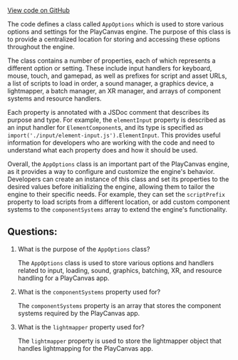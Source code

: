 [View code on GitHub](https://github.com/playcanvas/engine/src/framework/app-options.js)

The code defines a class called `AppOptions` which is used to store various options and settings for the PlayCanvas engine. The purpose of this class is to provide a centralized location for storing and accessing these options throughout the engine.

The class contains a number of properties, each of which represents a different option or setting. These include input handlers for keyboard, mouse, touch, and gamepad, as well as prefixes for script and asset URLs, a list of scripts to load in order, a sound manager, a graphics device, a lightmapper, a batch manager, an XR manager, and arrays of component systems and resource handlers.

Each property is annotated with a JSDoc comment that describes its purpose and type. For example, the `elementInput` property is described as an input handler for `ElementComponent`s, and its type is specified as `import('./input/element-input.js').ElementInput`. This provides useful information for developers who are working with the code and need to understand what each property does and how it should be used.

Overall, the `AppOptions` class is an important part of the PlayCanvas engine, as it provides a way to configure and customize the engine's behavior. Developers can create an instance of this class and set its properties to the desired values before initializing the engine, allowing them to tailor the engine to their specific needs. For example, they can set the `scriptPrefix` property to load scripts from a different location, or add custom component systems to the `componentSystems` array to extend the engine's functionality.
## Questions: 
 1. What is the purpose of the `AppOptions` class?
    
    The `AppOptions` class is used to store various options and handlers related to input, loading, sound, graphics, batching, XR, and resource handling for a PlayCanvas app.

2. What is the `componentSystems` property used for?
    
    The `componentSystems` property is an array that stores the component systems required by the PlayCanvas app.

3. What is the `lightmapper` property used for?
    
    The `lightmapper` property is used to store the lightmapper object that handles lightmapping for the PlayCanvas app.